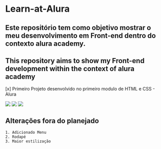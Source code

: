 <h1>Learn-at-Alura</h1>

<h2>Este repositório tem como objetivo mostrar o meu desenvolvimento em Front-end dentro do contexto alura academy.</h2>

<h2>This repository aims to show my Front-end development within the context of alura academy</h2>


[x] Primeiro Projeto desenvolvido no primeiro modulo de HTML e CSS -  Alura

<img src="../Alura-barbearia 1.png">
<img src="../Alura-barbearia 2.png">
<img src="../Alura-barbearia 3.png">


<h2>Alterações fora do planejado</h2>

    1. Adicionado Menu
    2. Rodapé
    3. Maior estilização